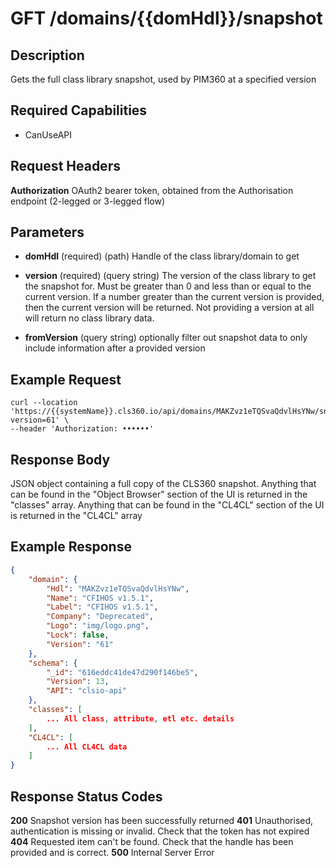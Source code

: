 # GFT /domains/{{domHdl}}/snapshot

## Description
Gets the full class library snapshot, used by PIM360 at a specified version

## Required Capabilities
* CanUseAPI

## Request Headers

**Authorization** OAuth2 bearer token, obtained from the Authorisation endpoint (2-legged or 3-legged flow)

## Parameters
* **domHdl** (required) (path) Handle of the class library/domain to get

* **version** (required) (query string) The version of the class library to get the snapshot for. Must be greater than 0 and less than or equal to the current version. If a number greater than the current version is provided, then the current version will be returned. Not providing a version at all will return no class library data.

* **fromVersion** (query string) optionally filter out snapshot data to only include information after a provided version


## Example Request
```
curl --location 'https://{{systemName}}.cls360.io/api/domains/MAKZvz1eTQSvaQdvlHsYNw/snapshot?version=61' \
--header 'Authorization: ••••••'
```

## Response Body
JSON object containing a full copy of the CLS360 snapshot. Anything that can be found in the "Object Browser" section of the UI is returned in the "classes" array. Anything that can be found in the "CL4CL" section of the UI is returned in the "CL4CL" array

## Example Response
```JSON
{
    "domain": {
        "Hdl": "MAKZvz1eTQSvaQdvlHsYNw",
        "Name": "CFIHOS v1.5.1",
        "Label": "CFIHOS v1.5.1",
        "Company": "Deprecated",
        "Logo": "img/logo.png",
        "Lock": false,
        "Version": "61"
    },
    "schema": {
        "_id": "616eddc41de47d290f146be5",
        "Version": 13,
        "API": "clsio-api"
    },
    "classes": [
        ... All class, attribute, etl etc. details
    ],
    "CL4CL": [
        ... All CL4CL data
    ]
}
```

## Response Status Codes
**200** Snapshot version has been successfully returned
**401** Unauthorised, authentication is missing or invalid. Check that the token has not expired
**404** Requested item can't be found. Check that the handle has been provided and is correct.
**500** Internal Server Error


